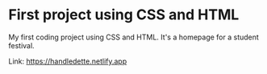 # First project using CSS and HTML

My first coding project using CSS and HTML. It's a homepage for a student festival. 

Link:
https://handledette.netlify.app
